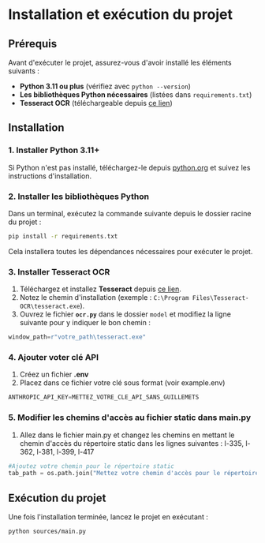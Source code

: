 # Installation et exécution du projet

## Prérequis
Avant d'exécuter le projet, assurez-vous d'avoir installé les éléments suivants :
- **Python 3.11 ou plus** (vérifiez avec `python --version`)
- **Les bibliothèques Python nécessaires** (listées dans `requirements.txt`)
- **Tesseract OCR** (téléchargeable depuis [ce lien](https://github.com/UB-Mannheim/tesseract/wiki))

## Installation

### 1. Installer Python 3.11+
Si Python n'est pas installé, téléchargez-le depuis [python.org](https://www.python.org/downloads/) et suivez les instructions d'installation.

### 2. Installer les bibliothèques Python
Dans un terminal, exécutez la commande suivante depuis le dossier racine du projet :
```bash
pip install -r requirements.txt
```
Cela installera toutes les dépendances nécessaires pour exécuter le projet.

### 3. Installer Tesseract OCR
1. Téléchargez et installez **Tesseract** depuis [ce lien](https://github.com/UB-Mannheim/tesseract/wiki).
2. Notez le chemin d'installation (exemple : `C:\Program Files\Tesseract-OCR\tesseract.exe`).
3. Ouvrez le fichier **`ocr.py`** dans le dossier `model` et modifiez la ligne suivante pour y indiquer le bon chemin :

```python
window_path=r"votre_path\tesseract.exe"
```
### 4. Ajouter voter clé API
1. Créez un fichier **.env**
2. Placez dans ce fichier votre clé sous format (voir example.env)

```python
ANTHROPIC_API_KEY=METTEZ_VOTRE_CLE_API_SANS_GUILLEMETS
```

### 5. Modifier les chemins d'accès au fichier static dans main.py
1. Allez dans le fichier main.py et changez les chemins en mettant le chemin d'accès du répertoire static dans les lignes suivantes : l-335, l-362, l-381, l-399, l-417

```python
#Ajoutez votre chemin pour le répertoire static
tab_path = os.path.join("Mettez votre chemin d'accès pour le répertoire static ici")           
```

## Exécution du projet

Une fois l'installation terminée, lancez le projet en exécutant :
```bash
python sources/main.py
```

